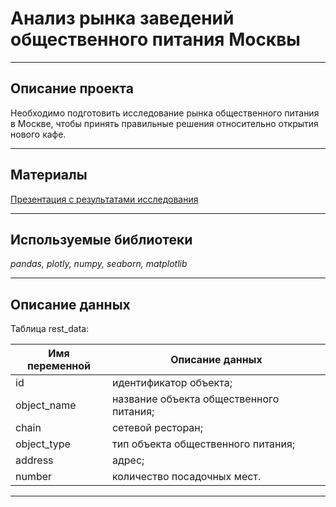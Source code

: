 # Анализ рынка заведений общественного питания Москвы
___

## Описание проекта

Необходимо подготовить исследование рынка общественного питания в Москве, чтобы принять правильные решения относительно открытия нового кафе.
___

## Материалы

[Презентация с результатами исследования](https://drive.google.com/file/d/1Q72ftfBwyzasfzSKuPHTVRjZ2PYGa2eW/view?usp=sharing)
___

## Используемые библиотеки

*pandas, plotly, numpy, seaborn, matplotlib*
___


## Описание данных

Таблица rest_data:

Имя переменной | Описание данных
---|---
id | идентификатор объекта;
object_name | название объекта общественного питания;
chain | сетевой ресторан;
object_type | тип объекта общественного питания;
address | адрес;
number | количество посадочных мест.
___

